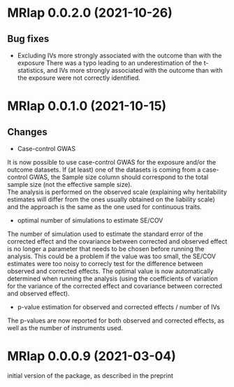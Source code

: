 # MRlap 0.0.2.0 (2021-10-26)

## Bug fixes
- Excluding IVs more strongly associated with the outcome than with the exposure
There was a typo leading to an underestimation of the t-statistics, and IVs more strongly associated with the outcome than with the exposure were not correctly identified.

# MRlap 0.0.1.0 (2021-10-15)

## Changes
- Case-control GWAS    

It is now possible to use case-control GWAS for the exposure and/or the outcome datasets.
If (at least) one of the datasets is coming from a case-control GWAS, the Sample size column should correspond to the total sample size (not the effective sample size).   
The analysis is performed on the observed scale (explaining why heritability estimates will differ from the ones usually obtained on the liability scale) and the approach is the same as the one used for continuous traits.    

- optimal number of simulations to estimate SE/COV

The number of simulation used to estimate the standard error of the corrected effect and the covariance between corrected and observed effect is no longer a parameter that needs to be chosen before running the analysis. This could be a problem if the value was too small, the SE/COV estimates were too noisy to correcly test for the difference between observed and corrected effects. The optimal value is now automatically determined when running the analysis (using the coefficients of variation for the variance of the corrected effect and covariance between corrected and observed effect). 

- p-value estimation for observed and corrected effects / number of IVs

The p-values are now reported for both observed and corrected effects, as well as the number of instruments used.

# MRlap 0.0.0.9 (2021-03-04)

initial version of the package, as described in the preprint

<!--- 
## Bug fixes

## New functions

## Documentation

## Error messages

## Performance


--->  
